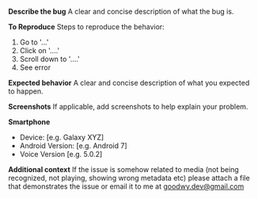 **Describe the bug**
A clear and concise description of what the bug is.

**To Reproduce**
Steps to reproduce the behavior:
1. Go to '...'
2. Click on '....'
3. Scroll down to '....'
4. See error

**Expected behavior**
A clear and concise description of what you expected to happen.

**Screenshots**
If applicable, add screenshots to help explain your problem.

**Smartphone**
 - Device: [e.g. Galaxy XYZ]
 - Android Version: [e.g. Android 7]
 - Voice Version [e.g. 5.0.2]

**Additional context**
If the issue is somehow related to media (not being recognized, not playing, showing wrong metadata etc) please attach a file that demonstrates the issue or email it to me at goodwy.dev@gmail.com
